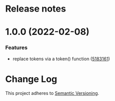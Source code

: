 # Release notes

# 1.0.0 (2022-02-08)


### Features

* replace tokens via a token() function ([5183161](https://github.com/jptaranto/postcss-design-tokens/commit/5183161688da89e291a2522ce4fbe820c2abed94))

# Change Log

This project adheres to [Semantic Versioning](http://semver.org/).
